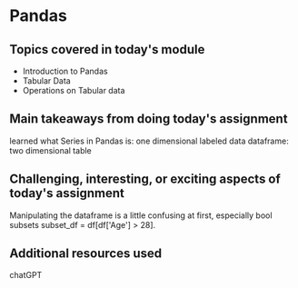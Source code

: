 # Pandas

## Topics covered in today's module

* Introduction to Pandas
* Tabular Data
* Operations on Tabular data

## Main takeaways from doing today's assignment
learned what Series in Pandas is: one dimensional labeled data
dataframe: two dimensional table 
## Challenging, interesting, or exciting aspects of today's assignment
Manipulating the dataframe is a little confusing at first, especially bool subsets subset_df = df[df['Age'] > 28]. 

## Additional resources used 
chatGPT
